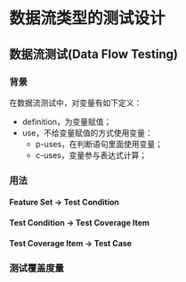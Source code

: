 # 数据流类型的测试设计

## 数据流测试\(Data Flow Testing\)

### 背景

在数据流测试中，对变量有如下定义：

* definition，为变量赋值；
* use，不给变量赋值的方式使用变量：
  * p-uses，在判断语句里面使用变量；
  * c-uses，变量参与表达式计算；

### **用法**

#### Feature Set -&gt; Test Condition

#### Test Condition -&gt; Test Coverage Item

#### Test Coverage Item -&gt; Test Case

### 测试覆盖度量

